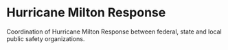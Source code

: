 # Hurricane Milton Response
Coordination of Hurricane Milton Response between federal, state and local public safety organizations.
